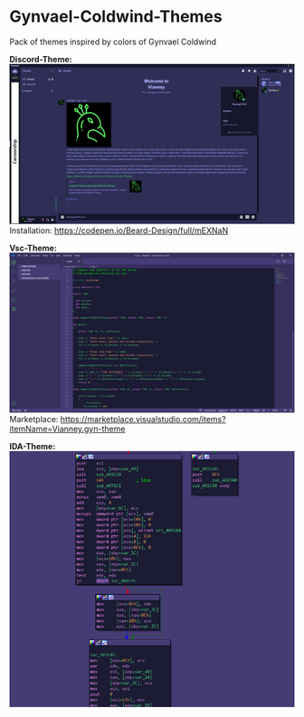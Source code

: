 # Gynvael-Coldwind-Themes
Pack of themes inspired by colors of Gynvael Coldwind


**Discord-Theme:**
![Discord](https://github.com/Jacques-Vianney/Gynvael-Coldwind-Themes/blob/main/Image/discord.png)
Installation: https://codepen.io/Beard-Design/full/mEXNaN


**Vsc-Theme:**
![VSC](https://github.com/Jacques-Vianney/Gynvael-Coldwind-Themes/blob/main/Image/vsc.png)
Marketplace: https://marketplace.visualstudio.com/items?itemName=Vianney.gyn-theme

**IDA-Theme:**
![IDA](https://github.com/Jacques-Vianney/Gynvael-Coldwind-Themes/blob/main/Image/ida.png)
